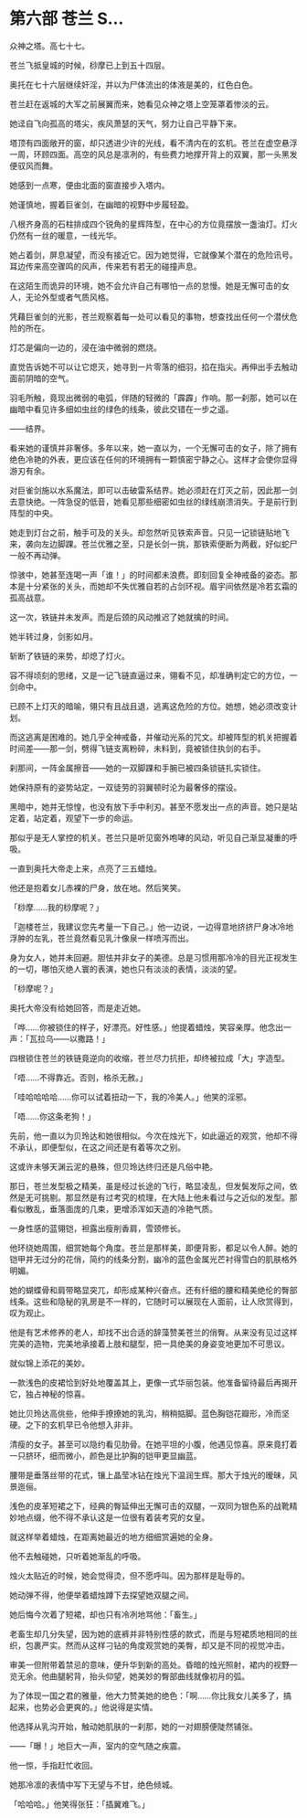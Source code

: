 # 第六部 苍兰 S…

众神之塔。高七十七。

苍兰飞抵皇城的时候，桫摩已上到五十四层。

奥托在七十六层继续奸淫，并以为尸体流出的体液是美的，红色白色。

苍兰赶在返城的大军之前展翼而来，她看见众神之塔上空笼罩着惨淡的云。

她迳自飞向孤高的塔尖，疾风萧瑟的天气，努力让自己平静下来。

塔顶有四面敞开的窗，却只透进少许的光线，看不清内在的玄机。苍兰在虚空悬浮一周，环顾四面。高空的风总是凛冽的，有些费力地撑开背上的双翼，那一头黑发便驭风而舞。

她感到一点寒，便由北面的窗直接步入塔内。

她谨慎地，握着巨雀剑，在幽暗的视野中步履轻盈。

八根齐身高的石柱排成四个锐角的星辉阵型，在中心的方位竟摆放一盏油灯。灯火仍然有一丝的暖意，一线光华。

她占着剑，屏息凝望，而没有接近它。因为她觉得，它就像某个潜在的危险讯号。耳边传来高空骤鸣的风声，传来若有若无的碰撞声息。

在这陌生而诡异的环境，她不会允许自己有哪怕一点的怠慢。她是无懈可击的女人，无论外型或者气质风格。

凭藉巨雀剑的光影，苍兰观察着每一处可以看见的事物，想查找出任何一个潜伏危险的所在。

灯芯是偏向一边的，浸在油中微弱的燃烧。

直觉告诉她不可以让它熄灭，她寻到一片零落的细羽，掐在指尖。再伸出手去触动面前阴暗的空气。

羽毛所触，竟现出微弱的电弧，伴随的轻微的「霹霹」作响。那一刹那，她可以在幽暗中看见许多细如虫丝的绿色的线条，彼此交错在一步之遥。

——结界。

看来她的谨慎并非奢侈。多年以来，她一直以为，一个无懈可击的女子，除了拥有绝色冷艳的外表，更应该在任何的环境拥有一颗慎密宁静之心。这样才会使你显得游刃有余。

对巨雀剑施以水系魔法，即可以击破雷系结界。她必须赶在灯灭之前，因此那一剑去意快绝。一阵急促的低音，她看见那些细密如虫丝的绿线崩溃消失。于是前行到阵型的中央。

她走到灯台之前，触手可及的关头。却忽然听见铁索声音。只见一记锁链贴地飞来，袭向左边脚踝。苍兰优雅之至，只是长剑一挑，那铁索便断为两截，好似蛇尸一般不再动弹。

惊骇中，她甚至连喝一声「谁！」的时间都未浪费。即刻回复全神戒备的姿态。那本是十分紧张的关头，而她却不失优雅自若的占剑环视。眉宇间依然是冷若玄霜的孤高战意。

这一次，铁链并未发声。而是后颈的风动推迟了她就擒的时间。

她半转过身，剑影如月。

斩断了铁链的来势，却熄了灯火。

容不得顷刻的思绪，又是一记飞链直逼过来，翎看不见，却准确判定它的方位，一剑命中。

已顾不上灯灭的暗喻，翎只有且战且退，逃离这危险的方位。她想，她必须改变计划。

而这逃离是困难的。她几乎全神戒备，并催动光系的咒文。却被阵型的机关把握着时间差——那一剑，劈得飞链支离粉碎，未料到，竟被锁住执剑的右手。

刹那间，一阵金属擦音——她的一双脚踝和手腕已被四条锁链扎实锁住。

她保持原有的姿势站定，一双徒劳的羽翼顿时沦为最奢侈的摆设。

黑暗中，她并无惊惶，也没有放下手中利刃。甚至不愿发出一点的声音。她只是站定着，站定着，观望下一步的命运。

那似乎是无人掌控的机关。苍兰只是听见窗外咆哮的风动，听见自己渐显凝重的呼吸。

一直到奥托大帝走上来，点亮了三五蜡烛。

他还是抱着女儿赤裸的尸身，放在地。然后笑笑。

「桫摩……我的桫摩呢？」

「迦楼苍兰，我建议您先考量一下自己。」他一边说，一边得意地挤挤尸身冰冷地浮肿的左乳，苍兰竟然看见乳汁像泉一样喷泻而出。

身为女人，她并未回避。胆怯并非女子的美德。总是习惯用那冷冷的目光正视发生的一切，哪怕灭绝人寰的表演，她也只有淡淡的表情，淡淡的望。

「桫摩呢？」

奥托大帝没有给她回答，而是走近她。

「哗……你被锁住的样子，好漂亮。好性感。」他提着蜡烛，笑容亲厚。他念出一声：「瓦拉乌——以撒路！」

四根锁住苍兰的铁链竟逆向的收缩，苍兰尽力抗拒，却终被拉成「大」字造型。

「唔……不得靠近。否则，格杀无赦。」

「哇哈哈哈哈……你可以试着扭动一下，我的冷美人。」他笑的淫邪。

「唔……你这条老狗！」

先前，他一直以为贝玲达和她很相似。今次在烛光下，如此逼近的观赏，他却不得不承认，即便型似，在这之间还是有着等次之别。

这或许未够天渊云泥的悬殊，但贝玲达终归还是凡俗中艳。

那日，苍兰发型极之精美，虽是经过长途的飞行，略显凌乱，但发鬓发际之间，依然是无可挑剔。那显然是有过考究的梳理，在大陆上他未看过与之近似的发型。那看似散乱，垂落面庞的几束，更增添浑如天造的冷艳气质。

一身性感的蓝翎铠，袒露出瘦削香肩，雪颈修长。

他环绕她周围，细赏她每个角度。苍兰是那样美，即便背影，都足以令人醉。她的铠甲并无过分的花俏，简约的线条分割，幽冷的蓝色金属光芒衬得雪白的肌肤格外明媚。

她的蝴蝶骨和肩带略显突兀，却形成某种兴奋点。还有纤细的腰和精美绝伦的臀部线条。这些和隐秘的乳房是不一样的，它随时可以展现在人面前，让人欣赏得到，叹为观止。

他是有艺术修养的老人，却找不出合适的辞藻赞美苍兰的俏臀。从来没有见过这样完美的造物，完美地承接着上肢和腿型，把一具绝美的身姿变地更加不可思议。

就似锦上添花的美妙。

一款浅色的皮裙恰到好处地覆盖其上，更像一式华丽包装。他准备留待最后再揭开它，独占神秘的惊喜。

她比贝玲达高佻些，他伸手撩撩她的乳沟，稍稍掂脚。蓝色胸铠花瓣形，冷而坚硬。之下的玄机早已令他想入非非。

清瘦的女子。甚至可以隐约看见肋骨。在她平坦的小腹，他遇见惊喜。原来竟打着一只脐环，细而微小，颜色是比护胸的铠甲更显幽蓝。

腰带是垂落丝带的花式，镶上晶莹冰钻在烛光下温润生辉。那大于烛光的暧昧，风景迤俪。

浅色的皮革短裙之下，经典的臀延伸出无懈可击的双腿，一双同为银色系的战靴精妙地点缀，他不得不承认这是一位很有着装考究的女皇。

就这样举着蜡烛，在距离她最近的地方细细赏遍她的全身。

他不去触碰她，只听着她渐乱的呼吸。

烛火太贴近的时候，她会觉得烫，但不愿呼叫。因为那样是耻辱的。

她动弹不得，他便举着蜡烛蹲下去探望她双腿之间。

她后悔今次着了短裙，却也只有冷冽地骂他：「畜生。」

老畜生却几分失望，因为她的底裤并非特别性感的款式，而是与短裙质地相同的丝织，包裹严实。然而从这样刁钻的角度观赏她的美臀，却又是不同的视觉冲击。

审美一但附带着禁忌的意味，便升华到新的高处。昏暗的烛光照射，裙内的视野一览无余。他曲腿躬背，抬头仰望，她美妙的臀部曲线就像初月的弧。

为了体现一国之君的雅量，他大力赞美她的绝色：「啊……你比我女儿美多了，搞起来，也势必会更爽的。」他说得是实情。

他选择从乳沟开始，触动她肌肤的一刹那，她的一对翅膀便陡然铺张。

——「曝！」地巨大一声，室内的空气随之疾震。

他一惊，手指赶忙收回。

她那冷凛的表情中写下无望与不甘，绝色倾城。

「哈哈哈。」他笑得张狂：「插翼难飞。」

